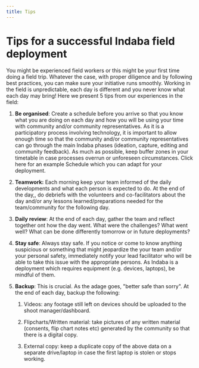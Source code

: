 ```yaml
---
title: Tips
---
```


# Tips for a successful Indaba field deployment 

<Leader>

You might be experienced field workers or this might be your first time doing a field trip. Whatever the case, with proper diligence and by following best practices, you can make sure your initiative runs smoothly. Working in the field is unpredictable, each day is different and you never know what each day may bring! Here we present 5 tips from our experiences in the field: 

</Leader>

1. **Be organised**: Create a schedule before you arrive so that you know what you are doing on each day and how you will be using your time with community and/or community representatives. As it is a participatory process involving technology, it is important to allow enough time so that the community and/or community representatives can go through the main Indaba phases (ideation, capture, editing and community feedback). As much as possible, keep buffer zones in your timetable in case processes overrun or unforeseen circumstances.  Click here for an example Schedule which you can adapt for your deployment. 

2. **Teamwork:** Each morning keep your team informed of the daily developments and what each person is expected to do. At the end of the day,, do debriefs with the volunteers and co-facilitators about the day and/or any lessons learned/preparations needed for the team/community for the following day.

3. **Daily review**: At the end of each day, gather the team and  reflect together ont how the day went. What were the challenges? What went well? What can be done differently tomorrow or in future deployments?

4. **Stay safe**: Always stay safe. If you notice or come to know anything suspicious or something that might jeopardize the your team and/or your personal safety, immediately notify your lead facilitator who will be able to take this issue with the appropriate persons. As Indaba is a deployment which requires equipment (e.g. devices, laptops), be mindful of them. 

5. **Backup**: This is crucial. As the adage goes, "better safe than sorry". At the end of each day, backup the following:

    1. Videos: any footage still left on devices should be uploaded to the shoot manager/dashboard.

    2. Flipcharts/Written material: take pictures of any written material (consents, flip chart notes etc) generated by the community so that there is a digital copy. 

    3. External copy: keep a duplicate copy of the above data on a separate drive/laptop in case the first laptop is stolen or stops working. 